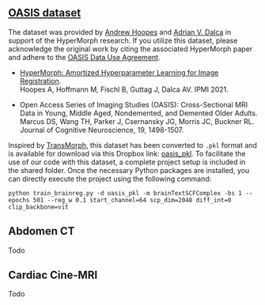 ## [OASIS dataset](https://github.com/adalca/medical-datasets/blob/master/neurite-oasis.md)
The dataset was provided by [Andrew Hoopes](https://www.nmr.mgh.harvard.edu/user/3935749) and [Adrian V. Dalca](http://www.mit.edu/~adalca/) in support of the HyperMorph research. If you utilize this dataset, please acknowledge the original work by citing the associated HyperMorph paper and adhere to the [OASIS Data Use Agreement](http://oasis-brains.org/#access).


 - [HyperMorph: Amortized Hyperparameter Learning for Image Registration](https://arxiv.org/abs/2101.01035).  
   Hoopes A, Hoffmann M, Fischl B, Guttag J, Dalca AV.
   IPMI 2021.

 - Open Access Series of Imaging Studies (OASIS): Cross-Sectional MRI Data in Young, Middle Aged, Nondemented, and Demented Older Adults.  
    Marcus DS, Wang TH, Parker J, Csernansky JG, Morris JC, Buckner RL.  
    Journal of Cognitive Neuroscience, 19, 1498-1507.

Inspired by [TransMorph](https://github.com/junyuchen245/TransMorph_Transformer_for_Medical_Image_Registration), this dataset has been converted to `.pkl` format and is available for download via this Dropbox link:  [oasis_pkl](https://www.dropbox.com/scl/fo/ve4wancuxty69kulxmn10/h?rlkey=kygv9b16p70fh3gocj6c6l8l0&dl=0). To facilitate the use of our code with this dataset, a complete project setup is included in the shared folder. Once the necessary Python packages are installed, you can directly execute the project using the following command:

```
python train_brainreg.py -d oasis_pkl -m brainTextSCFComplex -bs 1 --epochs 501 --reg_w 0.1 start_channel=64 scp_dim=2048 diff_int=0 clip_backbone=vit
```

## Abdomen CT

Todo

## Cardiac Cine-MRI

Todo